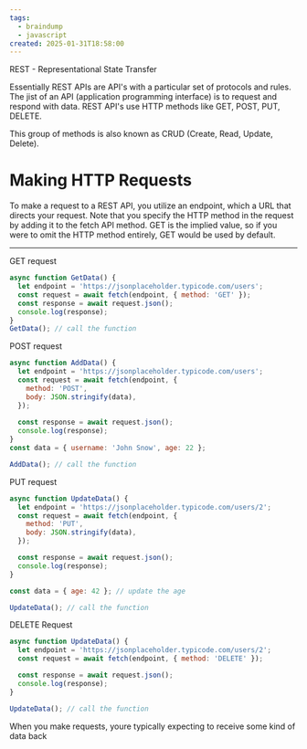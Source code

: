 ```yaml
---
tags:
  - braindump
  - javascript
created: 2025-01-31T18:58:00
---
```

REST - Representational State Transfer 

Essentially REST APIs are API's with a particular set of protocols and rules. The jist of an API (application programming interface) is to request and respond with data. REST API's use HTTP methods like GET, POST, PUT, DELETE.

This group of methods is also known as CRUD (Create, Read, Update, Delete).

# Making HTTP Requests 
To make a request to a REST API, you utilize an endpoint, which a URL that directs your request. Note that you specify the HTTP method in the request by adding it to the fetch API method. GET is the implied value, so if you were to omit the HTTP method entirely, GET would be used by default.
****
GET request
```javascript
async function GetData() {
  let endpoint = 'https://jsonplaceholder.typicode.com/users';
  const request = await fetch(endpoint, { method: 'GET' });
  const response = await request.json();
  console.log(response);
}
GetData(); // call the function
```
POST request
```javascript
async function AddData() {
  let endpoint = 'https://jsonplaceholder.typicode.com/users';
  const request = await fetch(endpoint, {
    method: 'POST',
    body: JSON.stringify(data),
  });
  
  const response = await request.json();
  console.log(response);
}
const data = { username: 'John Snow', age: 22 };

AddData(); // call the function
```
PUT request
```javascript
async function UpdateData() {
  let endpoint = 'https://jsonplaceholder.typicode.com/users/2';
  const request = await fetch(endpoint, {
    method: 'PUT',
    body: JSON.stringify(data),
  });

  const response = await request.json();
  console.log(response);
}

const data = { age: 42 }; // update the age

UpdateData(); // call the function
```
DELETE Request
```javascript
async function UpdateData() {
  let endpoint = 'https://jsonplaceholder.typicode.com/users/2';
  const request = await fetch(endpoint, { method: 'DELETE' });

  const response = await request.json();
  console.log(response);
}

UpdateData(); // call the function
```

When you make requests, youre typically expecting to receive some kind of data back 
